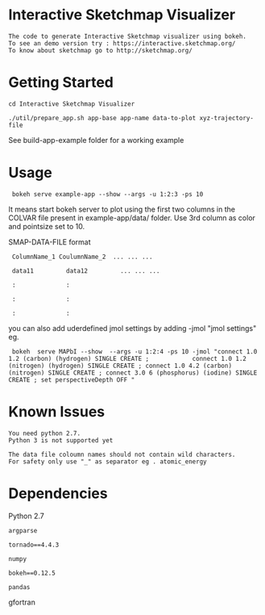 # Interactive Sketchmap Visualizer

    The code to generate Interactive Sketchmap visualizer using bokeh. 
    To see an demo version try : https://interactive.sketchmap.org/
    To know about sketchmap go to http://sketchmap.org/

# Getting Started

    cd Interactive Sketchmap Visualizer

    ./util/prepare_app.sh app-base app-name data-to-plot xyz-trajectory-file

See build-app-example folder for a working example 
 
# Usage

     bokeh serve example-app --show --args -u 1:2:3 -ps 10 
 
 It means start bokeh server to plot using the first two columns in the COLVAR file present in example-app/data/ folder. Use 3rd column as color and pointsize set to 10.  


SMAP-DATA-FILE format

     ColumnName_1 CoulumnName_2  ... ... ...

     data11         data12         ... ... ...

     :              : 
  
     :              :
  
     :              :


you can also add uderdefined jmol settings by adding -jmol "jmol settings"
 eg.
 
     bokeh  serve MAPbI --show  --args -u 1:2:4 -ps 10 -jmol "connect 1.0 1.2 (carbon) (hydrogen) SINGLE CREATE ;            connect 1.0 1.2 (nitrogen) (hydrogen) SINGLE CREATE ; connect 1.0 4.2 (carbon) (nitrogen) SINGLE CREATE ; connect 3.0 6 (phosphorus) (iodine) SINGLE CREATE ; set perspectiveDepth OFF " 

# Known Issues
    You need python 2.7. 
    Python 3 is not supported yet 

    The data file coloumn names should not contain wild characters. 
    For safety only use "_" as separator eg . atomic_energy


# Dependencies
Python 2.7 

    argparse

    tornado==4.4.3

    numpy

    bokeh==0.12.5

    pandas

gfortran 
